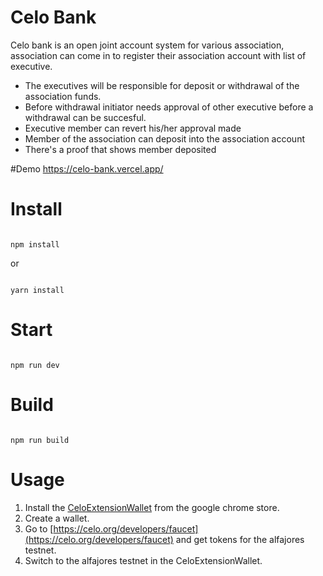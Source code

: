 # Celo Bank

Celo bank is an open joint account system for various association, association can come in to register their association account with list of executive.
* The executives will be responsible for deposit or withdrawal of the association funds.
* Before withdrawal initiator needs approval of other executive before a withdrawal can be succesful.
* Executive member can revert his/her approval made
* Member of the association can deposit into the association account
* There's a proof that shows member deposited


#Demo
https://celo-bank.vercel.app/

# Install

```

npm install

```

or

```

yarn install

```

# Start

```

npm run dev

```

# Build

```

npm run build

```
# Usage
1. Install the [CeloExtensionWallet](https://chrome.google.com/webstore/detail/celoextensionwallet/kkilomkmpmkbdnfelcpgckmpcaemjcdh?hl=en) from the google chrome store.
2. Create a wallet.
3. Go to [https://celo.org/developers/faucet](https://celo.org/developers/faucet) and get tokens for the alfajores testnet.
4. Switch to the alfajores testnet in the CeloExtensionWallet.